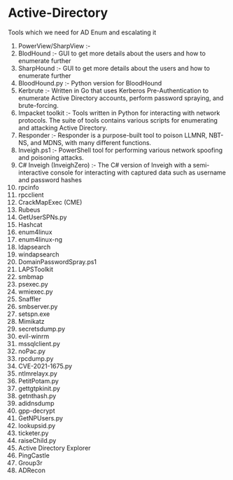 # Active-Directory

Tools which we need for AD Enum and escalating it 

1) PowerView/SharpView :- 
2) BlodHound :- GUI to get more details about the users and how to enumerate further
3) SharpHound :- GUI to get more details about the users and how to enumerate further
4) BloodHound.py :- Python version for BloodHound
5) Kerbrute :- Written in Go that uses Kerberos Pre-Authentication to enumerate Active Directory accounts, perform password spraying, and brute-forcing.
6) Impacket toolkit :- Tools written in Python for interacting with network protocols. The suite of tools contains various scripts for enumerating and attacking Active Directory.
7) Responder :- Responder is a purpose-built tool to poison LLMNR, NBT-NS, and MDNS, with many different functions.
8) Inveigh.ps1 :- PowerShell tool for performing various network spoofing and poisoning attacks.
9) C# Inveigh (InveighZero) :- The C# version of Inveigh with a semi-interactive console for interacting with captured data such as username and password hashes
10) rpcinfo
11) rpcclient
12) CrackMapExec (CME)
13) Rubeus
14) GetUserSPNs.py
15) Hashcat
16) enum4linux
17) enum4linux-ng
18) ldapsearch
19) windapsearch
20) DomainPasswordSpray.ps1
21) LAPSToolkit
22) smbmap
23) psexec.py
24) wmiexec.py
25) Snaffler
26) smbserver.py
27) setspn.exe
28) Mimikatz
29) secretsdump.py
30) evil-winrm
31) mssqlclient.py
32) noPac.py
33) rpcdump.py
34) CVE-2021-1675.py
35) ntlmrelayx.py
36) PetitPotam.py
37) gettgtpkinit.py
38) getnthash.py
39) adidnsdump
40) gpp-decrypt
41) GetNPUsers.py
42) lookupsid.py
43) ticketer.py
44) raiseChild.py
45) Active Directory Explorer
46) PingCastle
47) Group3r
48) ADRecon
